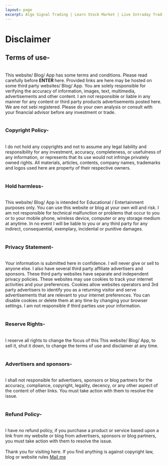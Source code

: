 ```yaml
---
layout: page
excerpt: Algo Signal Trading | Learn Stock Market | Live Intraday Trading | Stock scanner | Price-action | Live Intraday Trading | ai360trading Technique
---
```


# Disclaimer


<h2>Terms of use-</h2><br />
This website/ Blog/ App has some terms and conditions. Please read carefully before <b>ENTER </b> here. Provided links are here may be hosted on some third party websites/ Blog/ App. You are solely responsible for verifying the accuracy of information, images, text, multimedia, advertisements and other content. I am not responsible or liable in any manner for any content or third party products advertisements posted here. We are not sebi registered. Please do your own analysis or consult with your financial advisor before any investment or trade. <br />
<br />
<h3>Copyright Policy-</h3><br />
I do not hold any copyrights and not to assume any legal liability and responsibility for any investment, accuracy, completeness, or usefulness of any information, or represents that its use would not infringe privately owned rights. All materials, articles, contents, company names, trademarks and logos used here are property of their respective owners.<br />
<br />
<h3>Hold harmless-</h3><br />
This website/ Blog/ App is intended for Educational / Entertainment purposes only. You can use this website or blog at your own will and risk. I am not responsible for technical malfunction or problems that occur to you or to your mobile phone, wireless device, computer or any storage medium at anytime. In no event I will be liable to you or any third party for any indirect, consequential, exemplary, incidental or punitive damages.<br />
<br />
<h3>Privacy Statement-</h3><br />
Your information is submitted here in confidence. I will never give or sell to anyone else. I also have several third party affiliate advertisers and sponsors. These third party websites have separate and independent privacy policies. These websites may use cookies to track your internet activities and your preferences. Cookies allow websites operators and 3rd party advertisers to identify you as a returning visitor and serve advertisements that are relevant to your internet preferences. You can disable cookies or delete them at any time by changing your browser settings. I am not responsible if third parties use your information.<br />
<br />
<h3>Reserve Rights-</h3><br />
I reserve all rights to change the focus of this This website/ Blog/ App, to sell it, shut it down, to change the terms of use and disclaimer at any time.<br />
<br />
<h3>Advertisers and sponsors-</h3><br />
I shall not responsible for advertisers, sponsors or blog partners for the accuracy, compliance, copyright, legality, decency, or any other aspect of the content of other links. You must take action with them to resolve the issue.<br />
<br />
<h3>Refund Policy-</h3><br />
I have no refund policy, if you purchase a product or service based upon a link from my website or blog from advertisers, sponsors or blog partners, you must take action with them to resolve the issue.<br />
<br />
Thank you for visiting here. If you find anything is against copyright law, blog or website rules <a href="mailto:admin@ai360trading.in">Mail me</a>
